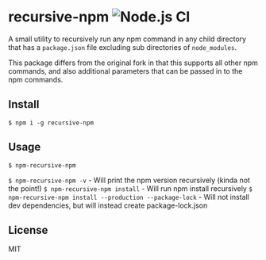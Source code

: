 # recursive-npm ![Node.js CI](https://github.com/rnarayana/recursive-npm/workflows/Node.js%20CI/badge.svg)

A small utility to recursively run any npm command in any child directory that has a `package.json` file excluding sub directories of `node_modules`.

This package differs from the original fork in that this supports all other npm commands, and also additional parameters that can be passed in to the npm commands.

## Install

`$ npm i -g recursive-npm`

## Usage

`$ npm-recursive-npm`

`$ npm-recursive-npm -v` - Will print the npm version recursively (kinda not the point!)
`$ npm-recursive-npm install` - Will run npm install recursively
`$ npm-recursive-npm install --production --package-lock` - Will not install dev dependencies, but will instead create package-lock.json

## License

MIT
